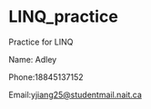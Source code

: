 # LINQ_practice
Practice for LINQ

 Name: Adley
 
 Phone:18845137152
 
 Email:yjiang25@studentmail.nait.ca
